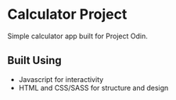 # Calculator Project
Simple calculator app built for Project Odin.

## Built Using
 - Javascript for interactivity
 - HTML and CSS/SASS for structure and design

